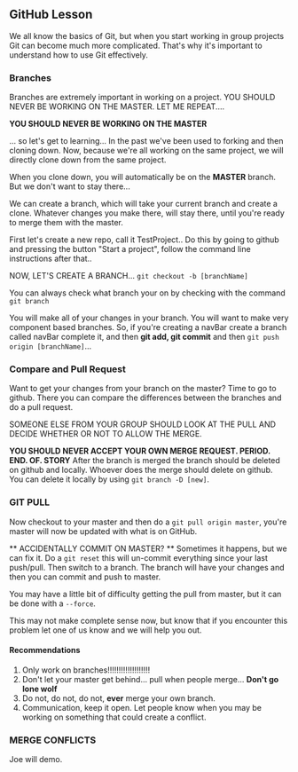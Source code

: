 ## GitHub Lesson

We all know the basics of Git, but when you start working in group projects Git can become much more complicated. That's why it's important to understand how to use Git effectively.


### Branches
Branches are extremely important in working on a project. YOU SHOULD NEVER BE WORKING ON THE MASTER. LET ME REPEAT....

<b> YOU SHOULD **NEVER** BE WORKING ON THE MASTER</b>

... so let's get to learning... In the past we've been used to forking and then cloning down. Now, because we're all working on the same project, we will directly clone down from the same project.

When you clone down, you will automatically be on the **MASTER** branch. But we don't want to stay there...

We can create a branch, which will take your current branch and create a clone. Whatever changes you make there, will stay there, until you're ready to merge them with the master.


First let's create a new repo, call it TestProject.. Do this by going to github and pressing the button "Start a project", follow the command line instructions after that..


NOW, LET'S CREATE A BRANCH...
``git checkout -b [branchName]``

You can always check what branch your on by checking with the command ``git branch``

You will make all of your changes in your branch. You will want to make very component based branches. So, if you're creating a navBar create a branch called navBar complete it, and then **git add, git commit** and then ``git push origin [branchName]``...

### Compare and Pull Request

Want to get your changes from your branch on the master? Time to go to github. There you can compare the differences between the branches and do a pull request.

SOMEONE ELSE FROM YOUR GROUP SHOULD LOOK AT THE PULL AND DECIDE WHETHER OR NOT TO ALLOW THE MERGE.

**YOU SHOULD NEVER ACCEPT YOUR OWN MERGE REQUEST. PERIOD. END. OF. STORY**
After the branch is merged the branch should be deleted on github and locally. Whoever does the merge should delete on github. You can delete it locally by using `` git branch -D [new] ``.

### GIT PULL

Now checkout to your master and then do a ``git pull origin master``, you're master will now be updated with what is on GitHub.




** ACCIDENTALLY COMMIT ON MASTER? ** Sometimes it happens, but we can fix it. Do a ``git reset`` this will un-commit everything since your last push/pull. Then switch to a branch. The branch will have your changes and then you can commit and push to master.

You may have a little bit of difficulty getting the pull from master, but it can be done with a ``--force``.

This may not make complete sense now, but know that if you encounter this problem let one of us know and we will help you out.



#### Recommendations

1. Only work on branches!!!!!!!!!!!!!!!!!!!
2. Don't let your master get behind... pull when people merge...
**Don't go lone wolf**
3. Do not, do not, do not, **ever** merge your own branch.
4. Communication, keep it open. Let people know when you may be working on something that could create a conflict.


### MERGE CONFLICTS

Joe will demo.
